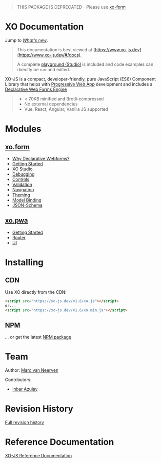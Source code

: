 > THIS PACKAGE IS DEPRECATED - Please use [xo-form](https://github.com/mvneerven/xo-form)

# XO Documentation

Jump to *[What's new](./REVISIONS.md)*.

> This documentation is best viewed at [https://www.xo-js.dev](https://www.xo-js.dev/#/docs).
>
> A complete [playground (Studio)](./md/exo/studio.md) is included and code examples can directly be run and edited.
 
XO-JS is a compact, developer-friendly, pure JavaScript (ES6) Component Library that helps with [Progressive Web App](./md/pwa/index.md) development and includes a [Declarative Web Forms Engine](./md/exo/index.md)


> - < 70KB minified and Brotli-compressed
> - No external dependencies
> - Vue, React, Angular, Vanilla JS supported

# Modules

## [xo.form](./md/exo/index.md)
   - [Why Declarative Webforms?](./md/exo/why.md)
   - [Getting Started](./md/exo/getting-started.md)
   - [XO Studio](./md/exo/studio.md) 
   - [Debugging](./md/exo/debugging-exoform.md)
   - [Controls](./md/exo/controls/index.md)
   - [Validation](./md/exo/validation.md)
   - [Navigation](./md/exo/navigation.md)
   - [Theming](./md/exo/theming.md)
   - [Model Binding](./md/exo/data-binding.md)
   - [JSON-Schema](./md/exo/json-schema.md)

## [xo.pwa](./md/pwa/index.md) 
   - [Getting Started](./md/pwa/getting-started.md)
   - [Router](./md/pwa/router.md)
   - [UI](./md/pwa/ui.md)

# Installing

## CDN

Use XO directly from the CDN:

```html
<script src="https://xo-js.dev/v1.6/xo.js"></script>
or...
<script src="https://xo-js.dev/v1.6/xo.min.js"></script>
```

## NPM
... or get the latest [NPM package](https://www.npmjs.com/package/@mvneerven/xo-js)

# Team

Author: [Marc van Neerven](https://www.linkedin.com/in/mvneerven/)

Contributors:
- [Inbar Azulay](https://www.linkedin.com/in/inbar-azulay/)


# Revision History

[Full revision history](./REVISIONS.md)

# Reference Documentation

[XO-JS Reference Documentation](./md/refdocs/toc.md)
